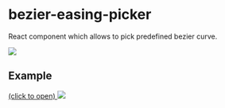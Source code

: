 bezier-easing-picker
====================
React component which allows to pick predefined bezier curve.

[![](https://nodei.co/npm/bezier-easing-picker.png)](https://www.npmjs.com/package/bezier-easing-picker)

## Example

[(click to open)
![](http://i.imgur.com/SPfQZR2.png)
](http://gre.github.io/bezier-easing-picker/example/)
